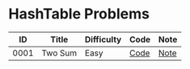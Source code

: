 # HashTable Problems

| ID | Title | Difficulty | Code | Note |
|----|-------|------------|------|------|
| 0001 | Two Sum | Easy | [Code](0001-two-sum/solution.js) | [Note](0001-two-sum/README.md) |
